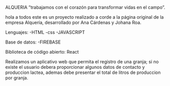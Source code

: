 ALQUERIA
”trabajamos con el corazón para transformar vidas en el campo”.

hola a todos este es un proyecto realizado  a corde  a la página original de la empresa Alquería, desarrollado por Ana Cárdenas y Johana Roa. 

Lenguajes:
-HTML
-css
-JAVASCRIPT

Base de datos:
-FIREBASE

Biblioteca de código abierto: React 


Realizamos un aplicativo web que permita el registro  de una granja; si no existe el usuario debera proporcionar algunos datos de contacto y produccion lactea, ademas debe presentar el total de litros de produccion por granja.


